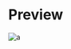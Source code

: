 # Preview 
![a]([https://github.com/Eazvy/UILibs/blob/main/Librarys/Atlas/Atlas_v1_red.png?raw=true](https://github.com/Eazvy/UI-Librarys/blob/main/Librarys/Bitchbot/BitchBottPreview.png?raw=true))
